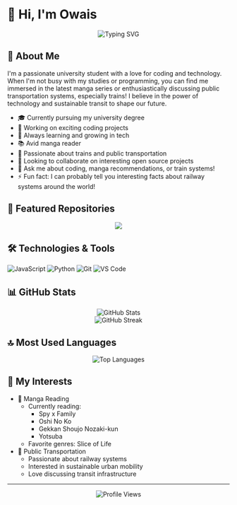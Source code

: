 # 👋 Hi, I'm Owais

<div align="center">
  <img src="https://readme-typing-svg.herokuapp.com?font=Fira+Code&pause=1000&center=true&vCenter=true&width=435&lines=Welcome+to+my+GitHub+Profile!;University+Student;Manga+Enthusiast;Public+Transport+Advocate" alt="Typing SVG" />
</div>

## 🚀 About Me

I'm a passionate university student with a love for coding and technology. When I'm not busy with my studies or programming, you can find me immersed in the latest manga series or enthusiastically discussing public transportation systems, especially trains! I believe in the power of technology and sustainable transit to shape our future.

- 🎓 Currently pursuing my university degree
- 🔭 Working on exciting coding projects
- 🌱 Always learning and growing in tech
- 📚 Avid manga reader
- 🚂 Passionate about trains and public transportation
- 👯 Looking to collaborate on interesting open source projects
- 💬 Ask me about coding, manga recommendations, or train systems!
- ⚡ Fun fact: I can probably tell you interesting facts about railway systems around the world!

## 🌟 Featured Repositories

<div align="center">
  <a href="https://github.com/Owais5514/Owais5514">
    <img src="https://github-readme-stats.vercel.app/api/pin/?username=Owais5514&repo=Owais5514&theme=tokyonight" />
  </a>
</div>

## 🛠️ Technologies & Tools

![JavaScript](https://img.shields.io/badge/-JavaScript-F7DF1E?style=flat-square&logo=javascript&logoColor=black)
![Python](https://img.shields.io/badge/-Python-3776AB?style=flat-square&logo=Python&logoColor=white)
![Git](https://img.shields.io/badge/-Git-F05032?style=flat-square&logo=git&logoColor=white)
![VS Code](https://img.shields.io/badge/-VS%20Code-007ACC?style=flat-square&logo=visual-studio-code&logoColor=white)
<!-- Add more technology badges that you use -->

## 📊 GitHub Stats

<div align="center">
  <img src="https://github-readme-stats.vercel.app/api?username=Owais5514&show_icons=true&theme=tokyonight" alt="GitHub Stats" />
</div>

<div align="center">
  <img src="https://github-readme-streak-stats.herokuapp.com/?user=Owais5514&theme=tokyonight" alt="GitHub Streak" />
</div>

## 🔝 Most Used Languages

<div align="center">
  <img src="https://github-readme-stats.vercel.app/api/top-langs/?username=Owais5514&layout=compact&theme=tokyonight" alt="Top Languages" />
</div>

## 🎯 My Interests

- 📖 Manga Reading
  - Currently reading: 
    - Spy x Family
    - Oshi No Ko
    - Gekkan Shoujo Nozaki-kun
    - Yotsuba
  - Favorite genres: Slice of Life
- 🚆 Public Transportation
  - Passionate about railway systems
  - Interested in sustainable urban mobility
  - Love discussing transit infrastructure

---

<div align="center">
  <img src="https://komarev.com/ghpvc/?username=Owais5514&color=blueviolet&style=flat-square" alt="Profile Views" />
</div>
